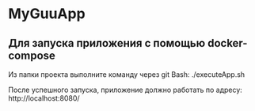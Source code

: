 # MyGuuApp

## Для запуска приложения с помощью docker-compose
 
Из папки проекта выполните команду через git Bash: ./executeApp.sh

После успешного запуска, приложение должно работать по адресу: http://localhost:8080/
